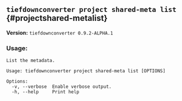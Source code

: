 ## `tiefdownconverter project shared-meta list` {#projectshared-metalist}

**Version:** `tiefdownconverter 0.9.2-ALPHA.1`

### Usage:
```
List the metadata.

Usage: tiefdownconverter project shared-meta list [OPTIONS]

Options:
  -v, --verbose  Enable verbose output.
  -h, --help     Print help
```


